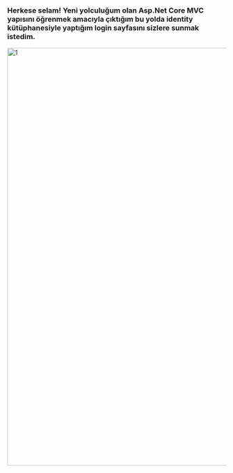 ### Herkese selam! Yeni yolculuğum olan Asp.Net Core MVC yapısını öğrenmek amacıyla çıktığım bu yolda identity kütüphanesiyle yaptığım login sayfasını sizlere sunmak istedim.


<img width="958" alt="1" src="https://github.com/nidaesmer/CustomIdentity/assets/77460814/254cde45-3c3c-4152-9ca7-c33d6e6bb101">
